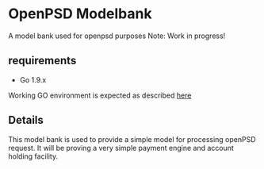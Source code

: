# OpenPSD Modelbank

A model bank used for openpsd purposes
Note: Work in progress!

## requirements

* Go 1.9.x

Working GO environment is expected as described [here](https://golang.org/doc/code.html#GOPATH) 

## Details

This model bank is used to provide a simple model for processing openPSD request.
It will be proving a very simple payment engine and account holding facility.

